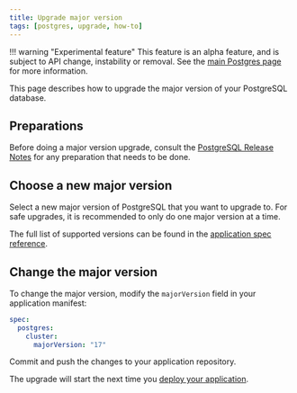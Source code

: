 ```yaml
---
title: Upgrade major version
tags: [postgres, upgrade, how-to]
---
```


!!! warning "Experimental feature"
    This feature is an alpha feature, and is subject to API change, instability or removal.
    See the [main Postgres page](../README.md) for more information.

This page describes how to upgrade the major version of your PostgreSQL database.

## Preparations

Before doing a major version upgrade, consult the [PostgreSQL Release Notes](https://www.postgresql.org/docs/release/) for any preparation that needs to be done.

## Choose a new major version

Select a new major version of PostgreSQL that you want to upgrade to.
For safe upgrades, it is recommended to only do one major version at a time.

The full list of supported versions can be found in the [application spec reference](../../../workloads/application/reference/application-spec.md#postgresclustermajorversion).

## Change the major version

To change the major version, modify the `majorVersion` field in your application manifest:

```yaml title="app.yaml" hl_lines="4"
spec:
  postgres:
    cluster:
      majorVersion: "17"
```

Commit and push the changes to your application repository.

The upgrade will start the next time you [deploy your application](../../../build/how-to/build-and-deploy.md).
